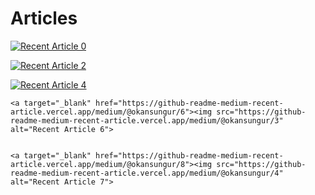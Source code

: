 # Articles





<a target="_blank" href="https://github-readme-medium-recent-article.vercel.app/medium/@okansungur/0"><img src="https://github-readme-medium-recent-article.vercel.app/medium/@okansungur/0" alt="Recent Article 0"></a>
    

<a target="_blank" href="https://github-readme-medium-recent-article.vercel.app/medium/@okansungur/2"><img src="https://github-readme-medium-recent-article.vercel.app/medium/@okansungur/1" alt="Recent Article 2">    </a>


    
<a target="_blank" href="https://github-readme-medium-recent-article.vercel.app/medium/@okansungur/4"><img src="https://github-readme-medium-recent-article.vercel.app/medium/@okansungur/2" alt="Recent Article 4"></a>    

        
        
    <a target="_blank" href="https://github-readme-medium-recent-article.vercel.app/medium/@okansungur/6"><img src="https://github-readme-medium-recent-article.vercel.app/medium/@okansungur/3" alt="Recent Article 6">    
        
            
    <a target="_blank" href="https://github-readme-medium-recent-article.vercel.app/medium/@okansungur/8"><img src="https://github-readme-medium-recent-article.vercel.app/medium/@okansungur/4" alt="Recent Article 7">    
